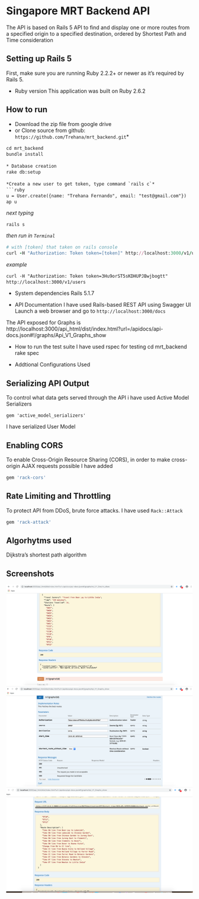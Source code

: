 # Singapore MRT Backend API

The API is based on Rails 5 API to find and display one or more routes from a specified origin to a specified destination, ordered by Shortest Path and Time consideration

## Setting up Rails 5

First, make sure you are running Ruby 2.2.2+ or newer as it’s required by Rails 5.

* Ruby version
This application was built on Ruby 2.6.2

## How to run
* Download the zip file from google drive
* or Clone source from github: `https://github.com/Trehana/mrt_backend.git`*
```
cd mrt_backend
bundle install

* Database creation
rake db:setup 

*Create a new user to get token, type command `rails c`*
```ruby
u = User.create({name: "Trehana Fernando", email: "test@gmail.com"})
ap u
```
*next typing*
```
rails s
```
*then run in `Terminal`*
```ruby
# with [token] that taken on rails console
curl -H "Authorization: Token token=[token]" http://localhost:3000/v1/users
```
*example*
```
curl -H "Authorization: Token token=3Hu9orST5sKDHUPJBwjbogtt" http://localhost:3000/v1/users
```
* System dependencies
Rails 5.1.7

* API Documentation
I have used Rails-based REST API using Swagger UI
Launch a web browser and go to `http://localhost:3000/docs`

The API exposed for Graphs is
http://localhost:3000/api_html/dist/index.html?url=/apidocs/api-docs.json#!/graphs/Api_V1_Graphs_show

* How to run the test suite 
I have used rspec for testing
cd mrt_backend
rake spec

* Addtional Configurations Used
## Serializing API Output
To control what data gets served through the API i have used Active Model Serializers
```
gem 'active_model_serializers'
```
I have serialized User Model

## Enabling CORS
To enable Cross-Origin Resource Sharing (CORS), in order to make cross-origin AJAX requests possible
I have added 
```ruby
gem 'rack-cors'
```

## Rate Limiting and Throttling
To protect API from DDoS, brute force attacks. I have used `Rack::Attack`

```ruby
gem 'rack-attack'
```
## Algorhytms used
Dijkstra’s shortest path algorithm

## Screenshots
![MRT API  Swagger UI for documentation](https://github.com/Trehana/mrt_backend/blob/master/public/uploads/screenshots/Screen%20Shot%202019-05-06%20at%2011.40.33%20AM.png)
![MRT API  Swagger UI for documentation](https://github.com/Trehana/mrt_backend/blob/master/public/uploads/screenshots/Screen%20Shot%202019-05-06%20at%2011.41.06%20AM.png)
![MRT API  Swagger UI for documentation](https://github.com/Trehana/mrt_backend/blob/master/public/uploads/screenshots/3.png)


